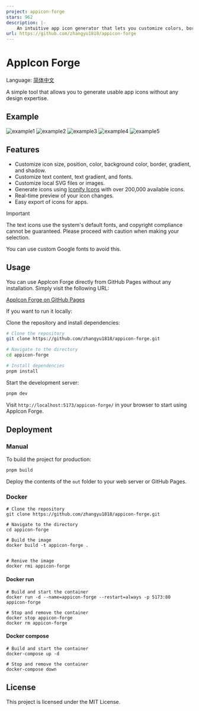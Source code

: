 ```yaml
---
project: appicon-forge
stars: 962
description: |-
    An intuitive app icon generator that lets you customize colors, borders, shadows, and more to create unique app icons effortlessly.
url: https://github.com/zhangyu1818/appicon-forge
---
```


# AppIcon Forge

Language: [简体中文](./README_zh-CN.md)

A simple tool that allows you to generate usable app icons without any design expertise.

## Example

![example1](./screenshots/1-1.png)
![example2](./screenshots/1-2.png)
![example3](./screenshots/1-3.png)
![example4](./screenshots/1-4.png)
![example5](./screenshots/1-5.png)

## Features

- Customize icon size, position, color, background color, border, gradient, and shadow.
- Customize text content, text gradient, and fonts.
- Customize local SVG files or images.
- Generate icons using [Iconify Icons](https://iconify.design/) with over 200,000 available icons.
- Real-time preview of your icon changes.
- Easy export of icons for apps.

> [!IMPORTANT]
> The text icons use the system's default fonts, and copyright compliance cannot be guaranteed. Please proceed with caution when making your selection.
>
> You can use custom Google fonts to avoid this.

## Usage

You can use AppIcon Forge directly from GitHub Pages without any installation. Simply visit the following URL:

[AppIcon Forge on GitHub Pages](https://zhangyu1818.github.io/appicon-forge/)

If you want to run it locally:

Clone the repository and install dependencies:

```sh
# Clone the repository
git clone https://github.com/zhangyu1818/appicon-forge.git

# Navigate to the directory
cd appicon-forge

# Install dependencies
pnpm install
```

Start the development server:

```sh
pnpm dev
```

Visit `http://localhost:5173/appicon-forge/` in your browser to start using AppIcon Forge.

## Deployment

### Manual

To build the project for production:

```sh
pnpm build
```

Deploy the contents of the `out` folder to your web server or GitHub Pages.

### Docker

```console
# Clone the repository
git clone https://github.com/zhangyu1818/appicon-forge.git

# Navigate to the directory
cd appicon-forge

# Build the image
docker build -t appicon-forge .


# Renive the image
docker rmi appicon-forge
```

#### Docker run

```console
# Build and start the container
docker run -d --name=appicon-forge --restart=always -p 5173:80 appicon-forge

# Stop and remove the container
docker stop appicon-forge
docker rm appicon-forge
```

#### Docker compose

```console
# Build and start the container
docker-compose up -d

# Stop and remove the container
docker-compose down
```

## License

This project is licensed under the MIT License.

